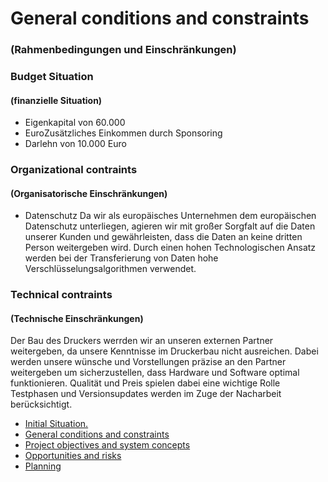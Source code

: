 # General conditions and constraints
### (Rahmenbedingungen und Einschränkungen)
### Budget Situation
#### (finanzielle Situation)
- Eigenkapital von 60.000
- EuroZusätzliches Einkommen durch Sponsoring
- Darlehn von 10.000 Euro
### Organizational contraints 
#### (Organisatorische Einschränkungen)
- Datenschutz
Da wir als europäisches Unternehmen dem europäischen Datenschutz unterliegen, agieren wir mit großer Sorgfalt auf die Daten unserer Kunden und gewährleisten, dass die Daten an keine dritten Person weitergeben wird. Durch einen hohen Technologischen Ansatz werden bei der Transferierung von Daten hohe Verschlüsselungsalgorithmen verwendet.
### Technical contraints
#### (Technische Einschränkungen)
Der Bau des Druckers werrden wir an unseren externen Partner weitergeben, da unsere Kenntnisse im Druckerbau nicht ausreichen. Dabei werden unsere wünsche und Vorstellungen präzise an den Partner weitergeben um sicherzustellen, dass Hardware und Software optimal funktionieren. Qualität und Preis spielen dabei eine wichtige Rolle Testphasen und Versionsupdates werden im Zuge der Nacharbeit berücksichtigt. 

  - [Initial Situation.](https://github.com/palmetspat/project1Syp/blob/main/Initial%20Situation.md)
  - [General conditions and constraints](https://github.com/palmetspat/project1Syp/blob/main/General%20conditions%20and%20constraints.md)
  - [Project objectives and system concepts](https://github.com/palmetspat/project1Syp/blob/main/Project%20objectives%20and%20system%20concepts.md)
  - [Opportunities and risks](https://github.com/palmetspat/project1Syp/blob/main/Opportunities%20and%20risks.md)
  - [Planning](https://github.com/palmetspat/project1Syp/blob/main/Planning.md)
